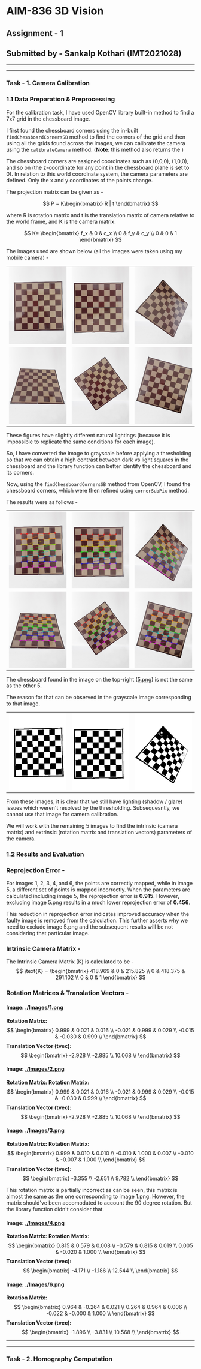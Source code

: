 # AIM-836 3D Vision
## Assignment - 1
## Submitted by - Sankalp Kothari (IMT2021028)
---
---

### Task - 1. Camera Calibration
### 1.1 Data Preparation & Preprocessing
For the calibration task, I have used OpenCV library built-in method to find a 7x7 grid in the chessboard image.

I first found the chessboard corners using the in-built `findChessboardCornersSB` method to find the corners of the grid and then using all the grids found across the images, we can calibrate the camera using the `calibrateCamera` method. (**Note**: this method also returns the )

The chessboard corners are assigned coordinates such as (0,0,0), (1,0,0), and so on (the z-coordinate for any point in the chessboard plane is set to 0). In relation to this world coordinate system, the camera parameters are defined. Only the x and y coordinates of the points change.

The projection matrix can be given as -

$$ P = K\begin{bmatrix} R | t \end{bmatrix} $$

where R is rotation matrix and t is the translation matrix of camera relative to the world frame, and K is the camera matrix.

$$
K=
\begin{bmatrix}
f_x & 0 & c_x \\
0 & f_y & c_y \\
0 & 0 & 1
\end{bmatrix}
$$

The images used are shown below (all the images were taken using my mobile camera) - 
<table>
  <tr>
    <td><img src="./Camera Calibration/Images/1.png" alt="Image 1" width="200"/></td>
    <td><img src="./Camera Calibration/Images/3.png" alt="Image 2" width="200"/></td>
    <td><img src="./Camera Calibration/Images/5.png" alt="Image 3" width="200"/></td>
  </tr>
  <tr>
    <td><img src="./Camera Calibration/Images/2.png" alt="Image 4" width="200"/></td>
    <td><img src="./Camera Calibration/Images/4.png" alt="Image 5" width="200"/></td>
    <td><img src="./Camera Calibration/Images/6.png" alt="Image 6" width="200"/></td>
  </tr>
</table>

These figures have slightly different natural lightings (because it is impossible to replicate the same conditions for each image).

So, I have converted the image to grayscale before applying a thresholding so that we can obtain a high contrast between dark vs light squares in the chessboard and the library function can better identify the chessboard and its corners.

Now, using the `findChessboardCornersSB` method from OpenCV, I found the chessboard corners, which were then refined using `cornerSubPix` method.

The results were as follows - 
<table>
  <tr>
    <td><img src="./Camera Calibration/Outputs/1_new.png" alt="Image 1" width="200"/></td>
    <td><img src="./Camera Calibration/Outputs/3_new.png" alt="Image 2" width="200"/></td>
    <td><img src="./Camera Calibration/Outputs/5_new.png" alt="Image 3" width="200"/></td>
  </tr>
  <tr>
    <td><img src="./Camera Calibration/Outputs/2_new.png" alt="Image 4" width="200"/></td>
    <td><img src="./Camera Calibration/Outputs/4_new.png" alt="Image 5" width="200"/></td>
    <td><img src="./Camera Calibration/Outputs/6_new.png" alt="Image 6" width="200"/></td>
  </tr>
</table>

The chessboard found in the image on the top-right ([5.png](./Camera%20Calibration/Images/5.png)) is not the same as the other 5.

The reason for that can be observed in the grayscale image corresponding to that image.

<table>
  <tr>
    <td><img src="./Camera Calibration/Grayscale/1_gray.png" alt="Image 1" width="200"/></td>
    <td><img src="./Camera Calibration/Grayscale/3_gray.png" alt="Image 2" width="200"/></td>
    <td><img src="./Camera Calibration/Grayscale/5_gray.png" alt="Image 3" width="200"/></td>
  </tr>
</table>

From these images, it is clear that we still have lighting (shadow / glare) issues which weren't resolved by the thresholding. Subsequesntly, we cannot use that image for camera calibration.

We will work with the remaining 5 images to find the intrinsic (camera matrix) and extrinsic (rotation matrix and translation vectors) parameters of the camera.

### 1.2 Results and Evaluation

### Reprojection Error - 
For images 1, 2, 3, 4, and 6, the points are correctly mapped, while in image 5, a different set of points is mapped incorrectly. When the parameters are calculated including image 5, the reprojection error is **0.915**. However, excluding image 5.png results in a much lower reprojection error of **0.456**. 

This reduction in reprojection error indicates improved accuracy when the faulty image is removed from the calculation. This further asserts why we need to exclude image 5.png and the subsequent results will be not considering that particular image.

### Intrinsic Camera Matrix - 
The Intrinsic Camera Matrix (K) is calculated to be -
$$
\text{K} = 
\begin{bmatrix}
418.969 & 0 & 215.825 \\
0 & 418.375 & 291.102 \\
0 & 0 & 1
\end{bmatrix}
$$

### Rotation Matrices & Translation Vectors -
#### Image: [./Images/1.png](./Images/1.png)
**Rotation Matrix:**
$$
\begin{bmatrix}
0.999 & 0.021 & 0.016 \\
-0.021 & 0.999 & 0.029 \\
-0.015 & -0.030 & 0.999 \\
\end{bmatrix}
$$
**Translation Vector (tvec):**
$$
\begin{bmatrix}
-2.928 \\
-2.885 \\
10.068 \\
\end{bmatrix}
$$

#### Image: [./Images/2.png](./Images/2.png)
**Rotation Matrix:**
**Rotation Matrix:**
$$
\begin{bmatrix}
0.999 & 0.021 & 0.016 \\
-0.021 & 0.999 & 0.029 \\
-0.015 & -0.030 & 0.999 \\
\end{bmatrix}
$$
**Translation Vector (tvec):**
$$
\begin{bmatrix}
-2.928 \\
-2.885 \\
10.068 \\
\end{bmatrix}
$$

#### Image: [./Images/3.png](./Images/3.png)
**Rotation Matrix:**
**Rotation Matrix:**
$$
\begin{bmatrix}
0.999 & 0.010 & 0.010 \\
-0.010 & 1.000 & 0.007 \\
-0.010 & -0.007 & 1.000 \\
\end{bmatrix}
$$
**Translation Vector (tvec):**
$$
\begin{bmatrix}
-3.355 \\
-2.651 \\
9.782 \\
\end{bmatrix}
$$

This rotation matrix is partially incorrect as can be seen, this matrix is almost the same as the one corresponding to image 1.png. However, the matrix should've been accomodated to account the 90 degree rotation. But the library function didn't consider that.

#### Image: [./Images/4.png](./Images/4.png)
**Rotation Matrix:**
**Rotation Matrix:**
$$
\begin{bmatrix}
0.815 & 0.579 & 0.008 \\
-0.579 & 0.815 & 0.019 \\
0.005 & -0.020 & 1.000 \\
\end{bmatrix}
$$
**Translation Vector (tvec):**
$$
\begin{bmatrix}
-4.171 \\
-1.186 \\
12.544 \\
\end{bmatrix}
$$

#### Image: [./Images/6.png](./Images/6.png)
**Rotation Matrix:**
$$
\begin{bmatrix}
0.964 & -0.264 & 0.021 \\
0.264 & 0.964 & 0.006 \\
-0.022 & -0.000 & 1.000 \\
\end{bmatrix}
$$
**Translation Vector (tvec):**
$$
\begin{bmatrix}
-1.896 \\
-3.831 \\
10.568 \\
\end{bmatrix}
$$

---
---

### Task - 2. Homography Computation
### 